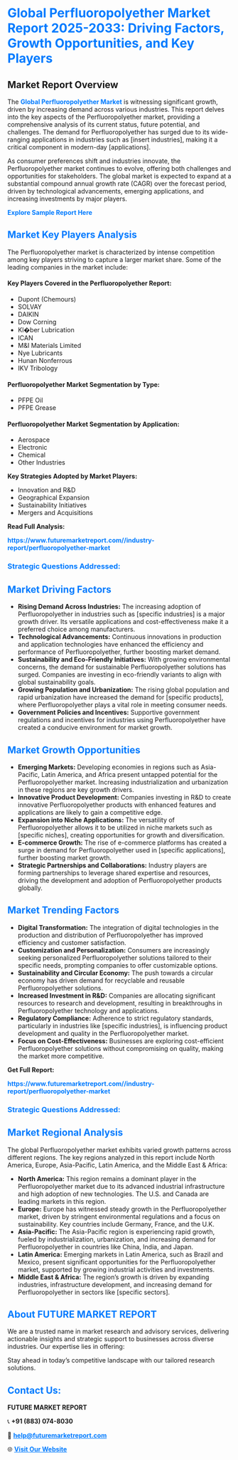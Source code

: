 <h1 style="color: #007BFF;">Global Perfluoropolyether Market Report 2025-2033: Driving Factors, Growth Opportunities, and Key Players</h1>

<section id="overview">
<h2>Market Report Overview</h2>
<p>The <a href="https://www.futuremarketreport.com//industry-report/perfluoropolyether-market" style="color: #007BFF; text-decoration: none;"><strong>Global Perfluoropolyether Market</strong></a> is witnessing significant growth, driven by increasing demand across various industries. This report delves into the key aspects of the Perfluoropolyether market, providing a comprehensive analysis of its current status, future potential, and challenges. The demand for Perfluoropolyether has surged due to its wide-ranging applications in industries such as [insert industries], making it a critical component in modern-day [applications].</p>
<p>As consumer preferences shift and industries innovate, the Perfluoropolyether market continues to evolve, offering both challenges and opportunities for stakeholders. The global market is expected to expand at a substantial compound annual growth rate (CAGR) over the forecast period, driven by technological advancements, emerging applications, and increasing investments by major players.</p>
</section>

<section id="overview">
<p><a href="https://www.futuremarketreport.com//request-sample/reportId=59691" style="color: #007BFF; text-decoration: none;"><strong>Explore Sample Report Here</strong></a></p>
</section>

<section id="key-players">
<h2 style="color: #007BFF;">Market Key Players Analysis</h2>
<p>The Perfluoropolyether market is characterized by intense competition among key players striving to capture a larger market share. Some of the leading companies in the market include:</p>
<h4>Key Players Covered in the Perfluoropolyether Report:</h4>
<ul><li>Dupont (Chemours)</li><li>SOLVAY</li><li>DAIKIN</li><li>Dow Corning</li><li>Kl�ber Lubrication</li><li>ICAN</li><li>M&amp;I Materials Limited</li><li>Nye Lubricants</li><li>Hunan Nonferrous</li><li>IKV Tribology</li></ul>
<h4>Perfluoropolyether Market Segmentation by Type:</h4>
<ul><li>PFPE Oil</li><li>PFPE Grease</li></ul>

<h4>Perfluoropolyether Market Segmentation by Application:</h4>
<ul><li>Aerospace</li><li>Electronic</li><li>Chemical</li><li>Other Industries</li></ul>
<p><strong>Key Strategies Adopted by Market Players:</strong></p>
<ul>
<li>Innovation and R&D</li>
<li>Geographical Expansion</li>
<li>Sustainability Initiatives</li>
<li>Mergers and Acquisitions</li>
</ul>
</section>

<section>
<p><strong>Read Full Analysis: </strong></p><a href="https://www.futuremarketreport.com//industry-report/perfluoropolyether-market" style="color: #007BFF; text-decoration: none;"><strong>https://www.futuremarketreport.com//industry-report/perfluoropolyether-market</strong></a>
<h3 style="color: #007BFF;">Strategic Questions Addressed:</h3>
</section>

<section id="driving-factors">
<h2 style="color: #007BFF;">Market Driving Factors</h2>
<ul>
<li><strong>Rising Demand Across Industries:</strong> The increasing adoption of Perfluoropolyether in industries such as [specific industries] is a major growth driver. Its versatile applications and cost-effectiveness make it a preferred choice among manufacturers.</li>
<li><strong>Technological Advancements:</strong> Continuous innovations in production and application technologies have enhanced the efficiency and performance of Perfluoropolyether, further boosting market demand.</li>
<li><strong>Sustainability and Eco-Friendly Initiatives:</strong> With growing environmental concerns, the demand for sustainable Perfluoropolyether solutions has surged. Companies are investing in eco-friendly variants to align with global sustainability goals.</li>
<li><strong>Growing Population and Urbanization:</strong> The rising global population and rapid urbanization have increased the demand for [specific products], where Perfluoropolyether plays a vital role in meeting consumer needs.</li>
<li><strong>Government Policies and Incentives:</strong> Supportive government regulations and incentives for industries using Perfluoropolyether have created a conducive environment for market growth.</li>
</ul>
</section>

<section id="growth-opportunities">
<h2 style="color: #007BFF;">Market Growth Opportunities</h2>
<ul>
<li><strong>Emerging Markets:</strong> Developing economies in regions such as Asia-Pacific, Latin America, and Africa present untapped potential for the Perfluoropolyether market. Increasing industrialization and urbanization in these regions are key growth drivers.</li>
<li><strong>Innovative Product Development:</strong> Companies investing in R&D to create innovative Perfluoropolyether products with enhanced features and applications are likely to gain a competitive edge.</li>
<li><strong>Expansion into Niche Applications:</strong> The versatility of Perfluoropolyether allows it to be utilized in niche markets such as [specific niches], creating opportunities for growth and diversification.</li>
<li><strong>E-commerce Growth:</strong> The rise of e-commerce platforms has created a surge in demand for Perfluoropolyether used in [specific applications], further boosting market growth.</li>
<li><strong>Strategic Partnerships and Collaborations:</strong> Industry players are forming partnerships to leverage shared expertise and resources, driving the development and adoption of Perfluoropolyether products globally.</li>
</ul>
</section>

<section id="trending-factors">
<h2 style="color: #007BFF;">Market Trending Factors</h2>
<ul>
<li><strong>Digital Transformation:</strong> The integration of digital technologies in the production and distribution of Perfluoropolyether has improved efficiency and customer satisfaction.</li>
<li><strong>Customization and Personalization:</strong> Consumers are increasingly seeking personalized Perfluoropolyether solutions tailored to their specific needs, prompting companies to offer customizable options.</li>
<li><strong>Sustainability and Circular Economy:</strong> The push towards a circular economy has driven demand for recyclable and reusable Perfluoropolyether solutions.</li>
<li><strong>Increased Investment in R&D:</strong> Companies are allocating significant resources to research and development, resulting in breakthroughs in Perfluoropolyether technology and applications.</li>
<li><strong>Regulatory Compliance:</strong> Adherence to strict regulatory standards, particularly in industries like [specific industries], is influencing product development and quality in the Perfluoropolyether market.</li>
<li><strong>Focus on Cost-Effectiveness:</strong> Businesses are exploring cost-efficient Perfluoropolyether solutions without compromising on quality, making the market more competitive.</li>
</ul>
</section>

<section>
<p><strong>Get Full Report: </strong></p><a href="https://www.futuremarketreport.com//industry-report/perfluoropolyether-market" style="color: #007BFF; text-decoration: none;"><strong>https://www.futuremarketreport.com//industry-report/perfluoropolyether-market</strong></a>
<h3 style="color: #007BFF;">Strategic Questions Addressed:</h3>
</section>


<section id="regional-analysis">
<h2 style="color: #007BFF;">Market Regional Analysis</h2>
<p>The global Perfluoropolyether market exhibits varied growth patterns across different regions. The key regions analyzed in this report include North America, Europe, Asia-Pacific, Latin America, and the Middle East & Africa:</p>
<ul>
<li><strong>North America:</strong> This region remains a dominant player in the Perfluoropolyether market due to its advanced industrial infrastructure and high adoption of new technologies. The U.S. and Canada are leading markets in this region.</li>
<li><strong>Europe:</strong> Europe has witnessed steady growth in the Perfluoropolyether market, driven by stringent environmental regulations and a focus on sustainability. Key countries include Germany, France, and the U.K.</li>
<li><strong>Asia-Pacific:</strong> The Asia-Pacific region is experiencing rapid growth, fueled by industrialization, urbanization, and increasing demand for Perfluoropolyether in countries like China, India, and Japan.</li>
<li><strong>Latin America:</strong> Emerging markets in Latin America, such as Brazil and Mexico, present significant opportunities for the Perfluoropolyether market, supported by growing industrial activities and investments.</li>
<li><strong>Middle East & Africa:</strong> The region’s growth is driven by expanding industries, infrastructure development, and increasing demand for Perfluoropolyether in sectors like [specific sectors].</li>
</ul>
</section>

<footer>
<h2 style="color: #007BFF;">About FUTURE MARKET REPORT</h2>
<p>We are a trusted name in market research and advisory services, delivering actionable insights and strategic support to businesses across diverse industries. Our expertise lies in offering:</p>

<p>Stay ahead in today’s competitive landscape with our tailored research solutions.</p>

<h2 style="color: #007BFF;">Contact Us:</h2>
<p><strong>FUTURE MARKET REPORT</strong></p>
<p>📞 <strong>+91 (883) 074-8030</strong></p>
<p>📧 <strong><a href="mailto:help@futuremarketreport.com" style="color: #007BFF;">help@futuremarketreport.com</a></strong></p>
<p>🌐 <strong><a href="https://www.futuremarketreport.com/" style="color: #007BFF;">Visit Our Website</a></strong></p>
</footer>